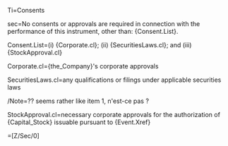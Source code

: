 Ti=Consents

sec=No consents or approvals are required in connection with the performance of this instrument, other than: {Consent.List}.

Consent.List=(i) {Corporate.cl}; (ii) {SecuritiesLaws.cl}; and (iii) {StockApproval.cl}

Corporate.cl={the_Company}'s corporate approvals

SecuritiesLaws.cl=any qualifications or filings under applicable securities laws

/Note=?? seems rather like item 1, n'est-ce pas ?

StockApproval.cl=necessary corporate approvals for the authorization of {Capital_Stock} issuable pursuant to {Event.Xref}

=[Z/Sec/0]
